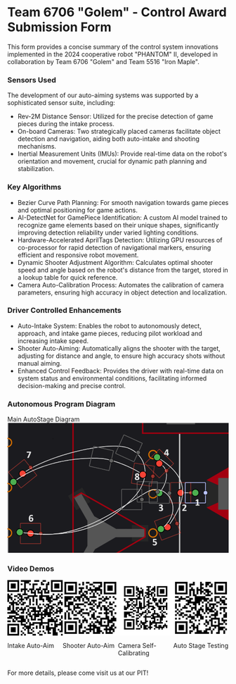 # Team 6706 "Golem" - Control Award Submission Form
This form provides a concise summary of the control system innovations implemented in the 2024 cooperative robot "PHANTOM" Ⅱ, developed in collaboration by Team 6706 "Golem" and Team 5516 "Iron Maple".

### Sensors Used
The development of our auto-aiming systems was supported by a sophisticated sensor suite, including:

- Rev-2M Distance Sensor: Utilized for the precise detection of game pieces during the intake process.
- On-board Cameras: Two strategically placed cameras facilitate object detection and navigation, aiding both auto-intake and shooting mechanisms.
- Inertial Measurement Units (IMUs): Provide real-time data on the robot's orientation and movement, crucial for dynamic path planning and stabilization.

### Key Algorithms
- Bezier Curve Path Planning: For smooth navigation towards game pieces and optimal positioning for game actions.
- AI-DetectNet for GamePiece Identification: A custom AI model trained to recognize game elements based on their unique shapes, significantly improving detection reliability under varied lighting conditions.
- Hardware-Accelerated AprilTags Detection: Utilizing GPU resources of co-processor for rapid detection of navigational markers, ensuring efficient and responsive robot movement.
- Dynamic Shooter Adjustment Algorithm: Calculates optimal shooter speed and angle based on the robot's distance from the target, stored in a lookup table for quick reference.
- Camera Auto-Calibration Process: Automates the calibration of camera parameters, ensuring high accuracy in object detection and localization.
### Driver Controlled Enhancements 
- Auto-Intake System: Enables the robot to autonomously detect, approach, and intake game pieces, reducing pilot workload and increasing intake speed.
- Shooter Auto-Aiming: Automatically aligns the shooter with the target, adjusting for distance and angle, to ensure high accuracy shots without manual aiming.
- Enhanced Control Feedback: Provides the driver with real-time data on system status and environmental conditions, facilitating informed decision-making and precise control.
### Autonomous Program Diagram
Main AutoStage Diagram
![alt text](<six notes auto path.png>)

### Video Demos
<div style="display: flex;">
    <img src="images/auto intake aim qr.png" alt="Alt Text 2" style="width: 25%; height: 25%">
    <img src="images/shooter aiming demo qr.png" alt="Alt Text 1" style="width: 25%; height: 25%">
    <img src="images/auto calibration video qrcode.png" alt="Alt Text 1" style="width: 25%; height: 25%">
    <img src="images/auto stage demo qr.png" alt="Alt Text 1" style="width: 25%; height: 25%">
</div>
<div style="display: flex;">
    <div style="width: 25%;"><p>Intake Auto-Aim</p></div>
    <div style="width: 25%;"><p>Shooter Auto-Aim</p></div>
    <div style="width: 25%;"><p>Camera Self-Calibrating</p></div>
    <div style="width: 25%;"><p>Auto Stage Testing</p></div>
</div>

For more details, please come visit us at our PIT! 